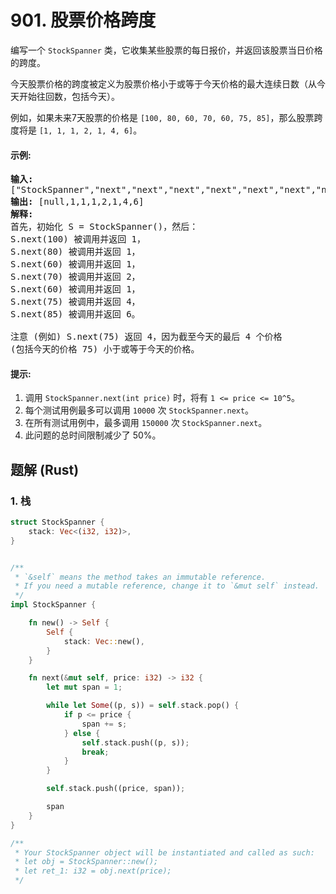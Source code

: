 # 901. 股票价格跨度
编写一个 ```StockSpanner``` 类，它收集某些股票的每日报价，并返回该股票当日价格的跨度。

今天股票价格的跨度被定义为股票价格小于或等于今天价格的最大连续日数（从今天开始往回数，包括今天）。

例如，如果未来7天股票的价格是 ```[100, 80, 60, 70, 60, 75, 85]```，那么股票跨度将是 ```[1, 1, 1, 2, 1, 4, 6]```。

#### 示例:
<pre>
<strong>输入:</strong>
["StockSpanner","next","next","next","next","next","next","next"], [[],[100],[80],[60],[70],[60],[75],[85]]
<strong>输出:</strong> [null,1,1,1,2,1,4,6]
<strong>解释:</strong>
首先，初始化 S = StockSpanner()，然后：
S.next(100) 被调用并返回 1，
S.next(80) 被调用并返回 1，
S.next(60) 被调用并返回 1，
S.next(70) 被调用并返回 2，
S.next(60) 被调用并返回 1，
S.next(75) 被调用并返回 4，
S.next(85) 被调用并返回 6。

注意 (例如) S.next(75) 返回 4，因为截至今天的最后 4 个价格
(包括今天的价格 75) 小于或等于今天的价格。
</pre>

#### 提示:
1. 调用 ```StockSpanner.next(int price)``` 时，将有 ```1 <= price <= 10^5```。
2. 每个测试用例最多可以调用 ```10000``` 次 ```StockSpanner.next```。
3. 在所有测试用例中，最多调用 ```150000``` 次 ```StockSpanner.next```。
4. 此问题的总时间限制减少了 50%。

## 题解 (Rust)

### 1. 栈
```Rust
struct StockSpanner {
    stack: Vec<(i32, i32)>,
}


/** 
 * `&self` means the method takes an immutable reference.
 * If you need a mutable reference, change it to `&mut self` instead.
 */
impl StockSpanner {

    fn new() -> Self {
        Self {
            stack: Vec::new(),
        }
    }

    fn next(&mut self, price: i32) -> i32 {
        let mut span = 1;

        while let Some((p, s)) = self.stack.pop() {
            if p <= price {
                span += s;
            } else {
                self.stack.push((p, s));
                break;
            }
        }

        self.stack.push((price, span));

        span
    }
}

/**
 * Your StockSpanner object will be instantiated and called as such:
 * let obj = StockSpanner::new();
 * let ret_1: i32 = obj.next(price);
 */
```
